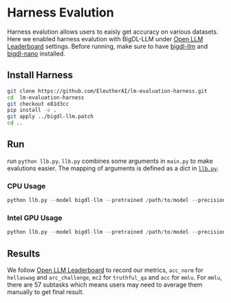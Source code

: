 # Harness Evalution
Harness evalution allows users to eaisly get accuracy on various datasets. Here we enabled harness evalution with BigDL-LLM under 
[Open LLM Leaderboard](https://huggingface.co/spaces/HuggingFaceH4/open_llm_leaderboard) settings.
Before running, make sure to have [bigdl-llm](../../../README.md) and [bigdl-nano](../../../../nano/README.md) installed.

## Install Harness
```bash
git clone https://github.com/EleutherAI/lm-evaluation-harness.git
cd  lm-evaluation-harness
git checkout e81d3cc
pip install -e .
git apply ../bigdl-llm.patch
cd ..
```

## Run
run `python llb.py`. `llb.py` combines some arguments in `main.py` to make evalutions easier. The mapping of arguments is defined as a dict in [`llb.py`](llb.py).

### CPU Usage
```python
python llb.py --model bigdl-llm --pretrained /path/to/model --precision nf3 int4 nf4 --device cpu --tasks hellaswag arc mmlu truthfulqa --output_dir results/output
```
### Intel GPU Usage
```python
python llb.py --model bigdl-llm --pretrained /path/to/model --precision nf3 int4 nf4 --device xpu --tasks hellaswag arc mmlu truthfulqa --output_dir results/output
```
## Results
We follow [Open LLM Leaderboard](https://huggingface.co/spaces/HuggingFaceH4/open_llm_leaderboard) to record our metrics, `acc_norm` for `hellaswag` and `arc_challenge`, `mc2` for `truthful_qa` and `acc` for `mmlu`. For `mmlu`, there are 57 subtasks which means users may need to average them manually to get final result.
